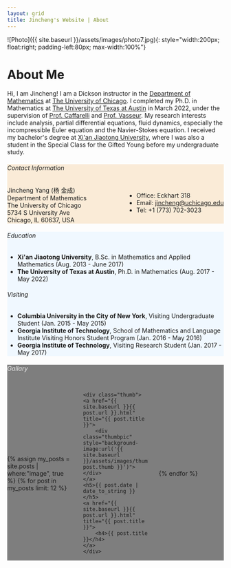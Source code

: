 ```yaml
---
layout: grid
title: Jincheng's Website | About
---
```


<div class="content" markdown="1">

![Photo]({{ site.baseurl }}/assets/images/photo7.jpg){: style="width:200px; float:right; padding-left:80px; max-width:100%"}

# About Me

Hi, I am Jincheng! I am a Dickson instructor in the [Department of Mathematics](https://mathematics.uchicago.edu) at [The University of Chicago](https://www.uchicago.edu). I completed my Ph.D. in Mathematics at [The University of Texas at Austin](https://www.utexas.edu) in March 2022, under the supervision of [Prof. Caffarelli](https://web.ma.utexas.edu/users/caffarel/) and [Prof. Vasseur](https://web.ma.utexas.edu/users/vasseur/). My research interests include analysis, partial differential equations, fluid dynamics, especially the incompressible Euler equation and the Navier-Stokes equation. I received my bachelor's degree at [Xi'an Jiaotong University](http://www.xjtu.edu.cn), where I was also a student in the Special Class for the Gifted Young before my undergraduate study. 

</div>

<div style="background:white;display:none">
<div class="content" markdown="1">

[![You Belong Here]({{ site.baseurl }}/assets/images/YouBelongHere.jpg){: width='35%'}](https://cns.utexas.edu/diversity)
[![You Belong Here Flyer]({{ site.baseurl }}/assets/images/YouBelongHereFlyer.svg){: width='60%' style='float:right'}]({{ site.baseurl }}/assets/files/YouBelongHereFlyer.pdf)

</div>
</div>

<div style="background:antiquewhite">
<div class="content" markdown="1">

###### Contact Information

<div style="float:right">
<div style="display:inline" markdown="1">

- Office: Eckhart 318
- Email: [jincheng@uchicago.edu](mailto:jincheng@uchicago.edu)
- Tel: +1 (773) 702-3023

</div>
</div>

<div>
<p style="margin:0px; padding:0px">
Jincheng Yang (杨 金成)
</p>
<p style="margin:0px; padding:0px">
Department of Mathematics
</p>
<p style="margin:0px; padding:0px">
The University of Chicago
</p>
<p style="margin:0px; padding:0px">
5734 S University Ave
</p>
<p style="margin-top:0px; padding:0px">
Chicago, IL 60637, USA
</p>
</div>

</div>
</div>

<div style="background: aliceblue">
<div class="content" markdown="1">

###### Education

- **Xi'an Jiaotong University**, B.Sc. in Mathematics and Applied Mathematics (Aug. 2013 - June 2017)
- **The University of Texas at Austin**, Ph.D. in Mathematics (Aug. 2017 - May 2022)

###### Visiting

- **Columbia University in the City of New York**, Visiting Undergraduate Student (Jan. 2015 - May 2015)
- **Georgia Institute of Technology**, School of Mathematics and Language Institute Visiting Honors Student Program (Jan. 2016 - May 2016)
- **Georgia Institute of Technology**, Visiting Research Student (Jan. 2017 - May 2017)

</div>
</div>

<div style="background:linear-gradient( rgba(0, 0, 0, 0.5), rgba(0, 0, 0, 0.5) ), url('{{ site.baseurl }}/assets/images/gallary.jpg');background-size:cover;background-position:center">
<div class="content">

<h6 style="color: #EEE">Gallary</h6>

<div style="display:grid;grid-template-columns:30% 30% 30%;align-items:center;justify-content:space-between;grid-row-gap:2.5em">

{% assign my_posts = site.posts | where:"image", true %}
{% for post in my_posts limit: 12 %}

	<div class="thumb">
	<a href="{{ site.baseurl }}{{ post.url }}.html" title="{{ post.title }}">
		<div class="thumbpic" style="background-image:url('{{ site.baseurl }}/assets/images/thumbnails/{{ post.thumb }}')"></div>
	</a>
	<h5>{{ post.date | date_to_string }}</h5>
	<a href="{{ site.baseurl }}{{ post.url }}.html" title="{{ post.title }}">
		<h4>{{ post.title }}</h4>
	</a>
	</div>

{% endfor %}

</div>

</div>
</div>


